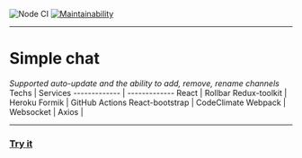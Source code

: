 ![Node CI](https://github.com/sdwayy/frontend-project-lvl4/workflows/Node%20CI/badge.svg?branch=main) [![Maintainability](https://api.codeclimate.com/v1/badges/d946aa4e3cf02f28dbe1/maintainability)](https://codeclimate.com/github/sdwayy/frontend-project-lvl4/maintainability)
***
# Simple chat 
*Supported auto-update and the ability to add, remove, rename channels*
Techs  | Services
------------- | -------------
React  | Rollbar
Redux-toolkit  | Heroku
Formik | GitHub Actions
React-bootstrap | CodeClimate
Webpack |
Websocket |
Axios |
***
### [Try it](https://test-chat-for-learning.herokuapp.com/)
